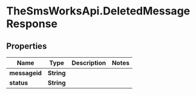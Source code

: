 # TheSmsWorksApi.DeletedMessageResponse

## Properties

Name | Type | Description | Notes
------------ | ------------- | ------------- | -------------
**messageid** | **String** |  | 
**status** | **String** |  | 


